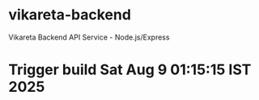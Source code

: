 # vikareta-backend
Vikareta Backend API Service - Node.js/Express
# Trigger build Sat Aug  9 01:15:15 IST 2025
